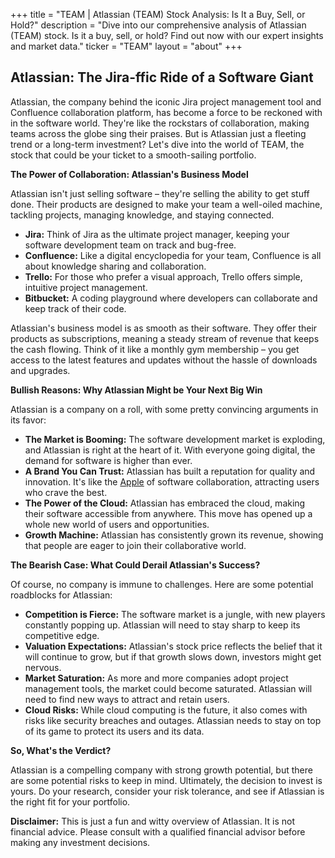 +++
title = "TEAM |  Atlassian (TEAM) Stock Analysis: Is It a Buy, Sell, or Hold?"
description = "Dive into our comprehensive analysis of Atlassian (TEAM) stock. Is it a buy, sell, or hold? Find out now with our expert insights and market data."
ticker = "TEAM"
layout = "about"
+++

        


## Atlassian: The Jira-ffic Ride of a Software Giant

Atlassian, the company behind the iconic Jira project management tool and Confluence collaboration platform, has become a force to be reckoned with in the software world. They're like the rockstars of collaboration, making teams across the globe sing their praises. But is Atlassian just a fleeting trend or a long-term investment? Let's dive into the world of TEAM, the stock that could be your ticket to a smooth-sailing portfolio.

**The Power of Collaboration: Atlassian's Business Model**

Atlassian isn't just selling software – they're selling the ability to get stuff done. Their products are designed to make your team a well-oiled machine, tackling projects, managing knowledge, and staying connected.  

* **Jira:** Think of Jira as the ultimate project manager, keeping your software development team on track and bug-free.  
* **Confluence:**  Like a digital encyclopedia for your team, Confluence is all about knowledge sharing and collaboration.  
* **Trello:**  For those who prefer a visual approach, Trello offers simple, intuitive project management.
* **Bitbucket:** A coding playground where developers can collaborate and keep track of their code.

Atlassian's business model is as smooth as their software. They offer their products as subscriptions, meaning a steady stream of revenue that keeps the cash flowing.  Think of it like a monthly gym membership – you get access to the latest features and updates without the hassle of downloads and upgrades. 

**Bullish Reasons: Why Atlassian Might be Your Next Big Win**

Atlassian is a company on a roll, with some pretty convincing arguments in its favor:

* **The Market is Booming:**  The software development market is exploding, and Atlassian is right at the heart of it.  With everyone going digital, the demand for software is higher than ever.
* **A Brand You Can Trust:**  Atlassian has built a reputation for quality and innovation. It's like the [Apple](/stocks/aapl/) of software collaboration, attracting users who crave the best.
* **The Power of the Cloud:**  Atlassian has embraced the cloud, making their software accessible from anywhere.  This move has opened up a whole new world of users and opportunities.
* **Growth Machine:**  Atlassian has consistently grown its revenue, showing that people are eager to join their collaborative world.

**The Bearish Case:  What Could Derail Atlassian's Success?**

Of course, no company is immune to challenges. Here are some potential roadblocks for Atlassian:

* **Competition is Fierce:** The software market is a jungle, with new players constantly popping up. Atlassian will need to stay sharp to keep its competitive edge.
* **Valuation Expectations:**  Atlassian's stock price reflects the belief that it will continue to grow, but if that growth slows down, investors might get nervous.
* **Market Saturation:**  As more and more companies adopt project management tools, the market could become saturated. Atlassian will need to find new ways to attract and retain users.
* **Cloud Risks:**  While cloud computing is the future, it also comes with risks like security breaches and outages.  Atlassian needs to stay on top of its game to protect its users and its data.

**So, What's the Verdict?**

Atlassian is a compelling company with strong growth potential, but there are some potential risks to keep in mind.  Ultimately, the decision to invest is yours.  Do your research, consider your risk tolerance, and see if Atlassian is the right fit for your portfolio. 

**Disclaimer:** This is just a fun and witty overview of Atlassian. It is not financial advice.  Please consult with a qualified financial advisor before making any investment decisions.  

        